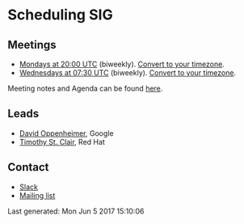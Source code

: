 <!---
This is an autogenerated file!

Please do not edit this file directly, but instead make changes to the
sigs.yaml file in the project root.

To understand how this file is generated, see generator/README.md.
-->
# Scheduling SIG


## Meetings
* [Mondays at 20:00 UTC](https://zoom.us/zoomconference?m=rN2RrBUYxXgXY4EMiWWgQP6Vslgcsn86) (biweekly). [Convert to your timezone](http://www.thetimezoneconverter.com/?t=20:00&tz=UTC).
* [Wednesdays at 07:30 UTC](https://zoom.us/zoomconference?m=rN2RrBUYxXgXY4EMiWWgQP6Vslgcsn86) (biweekly). [Convert to your timezone](http://www.thetimezoneconverter.com/?t=07:30&tz=UTC).

Meeting notes and Agenda can be found [here](https://docs.google.com/document/d/13mwye7nvrmV11q9_Eg77z-1w3X7Q1GTbslpml4J7F3A/edit).

## Leads
* [David Oppenheimer](https://github.com/davidopp), Google
* [Timothy St. Clair](https://github.com/timothysc), Red Hat

## Contact
* [Slack](https://kubernetes.slack.com/messages/sig-scheduling)
* [Mailing list](https://groups.google.com/forum/#!forum/kubernetes-sig-scheduling)

<!-- BEGIN CUSTOM CONTENT -->

<!-- END CUSTOM CONTENT -->

Last generated:  Mon Jun 5 2017 15:10:06